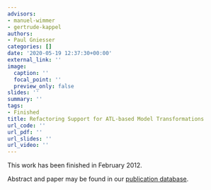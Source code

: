```yaml
---
advisors:
- manuel-wimmer
- gertrude-kappel
authors:
- Paul Gniesser
categories: []
date: '2020-05-19 12:37:30+00:00'
external_link: ''
image:
  caption: ''
  focal_point: ''
  preview_only: false
slides: ''
summary: ''
tags:
- Finished
title: Refactoring Support for ATL-based Model Transformations
url_code: ''
url_pdf: ''
url_slides: ''
url_video: ''
---
```


This work has been finished in February 2012.

Abstract and paper may be found in our <a class="external" href="http://publik.tuwien.ac.at/showentry.php?ID=207245&amp;lang=2">publication database</a>.